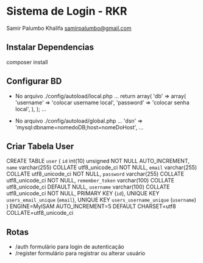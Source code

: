 Sistema de Login - RKR
=======================

Samir Palumbo Khalifa samirpalumbo@gmail.com

Instalar Dependencias
---------------------
composer install

Configurar BD
-------------

- No arquivo ./config/autoload/local.php
...
 return array(
     'db' => array(
         'username' => 'colocar username local',
         'password' => 'colocar senha local',
     ),
 );
...

- No arquivo ./config/autoload/global.php
...
'dsn'            => 'mysql:dbname=nomedoDB;host=nomeDoHost',
...

Criar Tabela User
-----------------
CREATE TABLE `user` (
 `id` int(10) unsigned NOT NULL AUTO_INCREMENT,
 `name` varchar(255) COLLATE utf8_unicode_ci NOT NULL,
 `email` varchar(255) COLLATE utf8_unicode_ci NOT NULL,
 `password` varchar(255) COLLATE utf8_unicode_ci NOT NULL,
 `remember_token` varchar(100) COLLATE utf8_unicode_ci DEFAULT NULL,
 `username` varchar(100) COLLATE utf8_unicode_ci NOT NULL,
 PRIMARY KEY (`id`),
 UNIQUE KEY `users_email_unique` (`email`),
 UNIQUE KEY `users_username_unique` (`username`)
) ENGINE=MyISAM AUTO_INCREMENT=5 DEFAULT CHARSET=utf8 COLLATE=utf8_unicode_ci

Rotas
-----
- /auth formulário para login de autenticação
- /register formulário para registrar ou alterar usuário